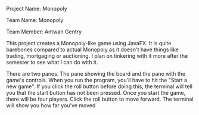 Project Name: Monopoly

Team Name: Monopoly

Team Member: Antwan Gentry

This project creates a Monopoly-like game using JavaFX. It is quite barebones compared to actual Monopoly as it doesn't have things like trading, mortgaging or auctioning. I plan on tinkering with it more after the semester to see what I can do with it.

There are two panes. The pane showing the board and the pane with the game's controls. When you run the program, you'll have to hit the "Start a new game". If you click the roll button before doing this, the terminal will tell you that the start button has not been pressed. Once you start the game, there will be four players. Click the roll button to move forward. The terminal will show you how far you've moved

